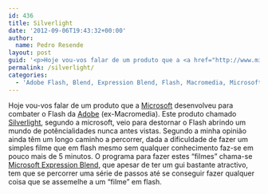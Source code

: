 ```yaml
---
id: 436
title: Silverlight
date: '2012-09-06T19:43:32+00:00'
author: 
  name: Pedro Resende
layout: post
guid: '<p>Hoje vou-vos falar de um produto que a <a href="http://www.microsoft.com/" target="_blank">Microsoft</a> desenvolveu para combater o Flash da <a href="http://www.adobe.com/" target="_blank">Adobe</a> (ex-Macromedia). Este produto chamado <a href="http:'
permalink: /silverlight/
categories:
  - 'Adobe Flash, Blend, Expression Blend, Flash, Macromedia, Microsoft Expression Blend, Silverlight, Webdesign &amp; Web-development, Adobe, Microsoft'
---
```

Hoje vou-vos falar de um produto que a <a href="http://www.microsoft.com/" target="_blank">Microsoft</a> desenvolveu para combater o Flash da <a href="http://www.adobe.com/" target="_blank">Adobe</a> (ex-Macromedia). Este produto chamado <a href="http://www.microsoft.com/silverlight/" target="_blank">Silverlight</a>, segundo a microsoft, veio para destornar o Flash abrindo um mundo de potêncialidades nunca antes vistas. Segundo a minha opinião ainda têm um longo caminho a percorrer, dada a dificuldade de fazer um simples filme que em flash mesmo sem qualquer conhecimento faz-se em pouco mais de 5 minutos. O programa para fazer estes “filmes” chama-se <a href="http://www.microsoft.com/expression/expression-studio/overview.aspx?nav=top" target="_blank">Microsoft Expression Blend</a>, que apesar de ter um gui bastante atractivo, tem que se percorrer uma série de passos até se conseguir fazer qualquer coisa que se assemelhe a um “filme” em flash.